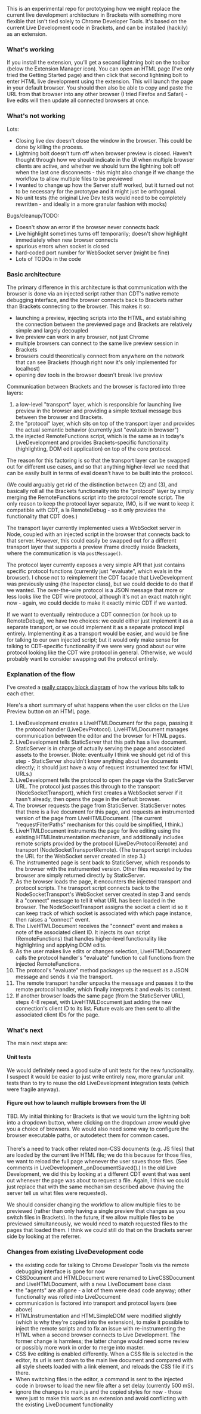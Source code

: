 This is an experimental repo for prototyping how we might replace the current live development architecture in Brackets with something more flexible that isn't tied solely to Chrome Developer Tools. It's based on the current Live Development code in Brackets, and can be installed (hackily) as an extension.

### What's working

If you install the extension, you'll get a second lightning bolt on the toolbar (below the Extension Manager icon). You can open an HTML page (I've only tried the Getting Started page) and then click that second lightning bolt to enter HTML live development using the extension. This will launch the page in your default browser. You should then also be able to copy and paste the URL from that browser into any other browser (I tried Firefox and Safari) - live edits will then update all connected browsers at once.

### What's not working

Lots:

* Closing live dev doesn't close the window in the browser. This could be done by killing the process.
* Lightning bolt doesn't turn off when browser preview is closed. Haven't thought through how we should indicate in the UI when multiple browser clients are active, and whether we should turn the lightning bolt off when the last one disconnects - this might also change if we change the workflow to allow multiple files to be previewed
* I wanted to change up how the Server stuff worked, but it turned out not to be necessary for the prototype and it might just be orthogonal.
* No unit tests (the original Live Dev tests would need to be completely rewritten - and ideally in a more granular fashion with mocks)

Bugs/cleanup/TODO:

* Doesn't show an error if the browser never connects back
* Live highlight sometimes turns off temporarily; doesn't show highlight immediately when new browser connects
* spurious errors when socket is closed
* hard-coded port number for WebSocket server (might be fine)
* Lots of TODOs in the code

### Basic architecture

The primary difference in this architecture is that communication with the browser is done via an injected script rather than CDT's native remote debugging interface, and the browser connects back to Brackets rather than Brackets connecting to the browser. This makes it so:

* launching a preview, injecting scripts into the HTML, and establishing the connection between the previewed page and Brackets are relatively simple and largely decoupled
* live preview can work in any browser, not just Chrome
* multiple browsers can connect to the same live preview session in Brackets
* browsers could theoretically connect from anywhere on the network that can see Brackets (though right now it's only implemented for localhost)
* opening dev tools in the browser doesn't break live preview

Communication between Brackets and the browser is factored into three layers:

1. a low-level "transport" layer, which is responsible for launching live preview in the browser and providing a simple textual message bus between the browser and Brackets.
2. the "protocol" layer, which sits on top of the transport layer and provides the actual semantic behavior (currently just "evaluate in browser")
3. the injected RemoteFunctions script, which is the same as in today's LiveDevelopment and provides Brackets-specific functionality (highlighting, DOM edit application) on top of the core protocol.

The reason for this factoring is so that the transport layer can be swapped out for different use cases, and so that anything higher-level we need that can be easily built in terms of eval doesn't have to be built into the protocol.

(We could arguably get rid of the distinction between (2) and (3), and basically roll all the Brackets functionality into the "protocol" layer by simply merging the RemoteFunctions script into the protocol remote script. The only reason to keep the protocol layer separate, IMO, is if we want to keep it compatible with CDT, a la RemoteDebug - so it only provides the functionality that CDT does.)

The transport layer currently implemented uses a WebSocket server in Node, coupled with an injected script in the browser that connects back to that server. However, this could easily be swapped out for a different transport layer that supports a preview iframe directly inside Brackets, where the communication is via `postMessage()`.

The protocol layer currently exposes a very simple API that just contains specific protocol functions (currently just "evaluate", which evals in the browser). I chose not to reimplement the CDT facade that LiveDevelopment was previously using (the Inspector class), but we could decide to do that if we wanted. The over-the-wire protocol is a JSON message that more or less looks like the CDT wire protocol, although it's not an exact match right now - again, we could decide to make it exactly mimic CDT if we wanted.

If we want to eventually reintroduce a CDT connection (or hook up to RemoteDebug), we have two choices: we could either just implement it as a separate transport, or we could implement it as a separate protocol impl entirely. Implementing it as a transport would be easier, and would be fine for talking to our own injected script; but it would only make sense for talking to CDT-specific functionality if we were very good about our wire protocol looking like the CDT wire protocol in general. Otherwise, we would probably want to consider swapping out the protocol entirely.

### Explanation of the flow

I've created a [really crappy block diagram](https://raw.githubusercontent.com/wiki/njx/brackets-livedev2/livedev2-block-diagram.png) of how the various bits talk to each other.

Here's a short summary of what happens when the user clicks on the Live Preview button on an HTML page.

1. LiveDevelopment creates a LiveHTMLDocument for the page, passing it the protocol handler (LiveDevProtocol). LiveHTMLDocument manages communication between the editor and the browser for HTML pages.
2. LiveDevelopment tells StaticServer that this path has a live document. StaticServer is in charge of actually serving the page and associated assets to the browser. (Note: eventually I think we should get rid of this step - StaticServer shouldn't know anything about live documents directly; it should just have a way of request instrumented text for HTML URLs.)
3. LiveDevelopment tells the protocol to open the page via the StaticServer URL. The protocol just passes this through to the transport (NodeSocketTransport), which first creates a WebSocket server if it hasn't already, then opens the page in the default browser.
4. The browser requests the page from StaticServer. StaticServer notes that there is a live document for this page, and requests an instrumented version of the page from LiveHTMLDocument. (The current "requestFilterPaths" mechanism for this could be simplified, I think.)
5. LiveHTMLDocument instruments the page for live editing using the existing HTMLInstrumentation mechanism, and additionally includes remote scripts provided by the protocol (LiveDevProtocolRemote) and transport (NodeSocketTransportRemote). (The transport script includes the URL for the WebSocket server created in step 3.)
6. The instrumented page is sent back to StaticServer, which responds to the browser with the instrumented version. Other files requested by the browser are simply returned directly by StaticServer.
7. As the browser loads the page, it encounters the injected transport and protocol scripts. The transport script connects back to the NodeSocketTransport's WebSocket server created in step 3 and sends it a "connect" message to tell it what URL has been loaded in the browser. The NodeSocketTransport assigns the socket a client id so it can keep track of which socket is associated with which page instance, then raises a "connect" event.
8. The LiveHTMLDocument receives the "connect" event and makes a note of the associated client ID. It injects its own script (RemoteFunctions) that handles higher-level functionality like highlighting and applying DOM edits.
9. As the user makes live edits or changes selection, LiveHTMLDocument calls the protocol handler's "evaluate" function to call functions from the injected RemoteFunctions.
10. The protocol's "evaluate" method packages up the request as a JSON message and sends it via the transport.
11. The remote transport handler unpacks the message and passes it to the remote protocol handler, which finally interprets it and evals its content.
12. If another browser loads the same page (from the StaticServer URL), steps 4-8 repeat, with LiveHTMLDocument just adding the new connection's client ID to its list. Future evals are then sent to all the associated client IDs for the page.

### What's next

The main next steps are:

#### Unit tests

We would definitely need a good suite of unit tests for the new functionality. I suspect it would be easier to just write entirely new, more granular unit tests than to try to reuse the old LiveDevelopment integration tests (which were fragile anyway).

#### Figure out how to launch multiple browsers from the UI

TBD. My initial thinking for Brackets is that we would turn the lightning bolt into a dropdown button, where clicking on the dropdown arrow would give you a choice of browsers. We would also need some way to configure the browser executable paths, or autodetect them for common cases.

#### 

There's a need to track other related non-CSS documents (e.g. JS files) that are loaded by the current live HTML file; we do this because for those files, we want to reload the full page whenever the user saves those files. (See comments in LiveDevelopment._onDocumentSaved().) In the old Live Development, we did this by looking at a different CDT event that was sent out whenever the page was about to request a file. Again, I think we could just replace that with the same mechanism described above (having the server tell us what files were requested).

We should consider changing the workflow to allow multiple files to be previewed (rather than only having a single preview that changes as you switch files in Brackets).
In the future, if we allow multiple files to be previewed simultaneously, we would need to match requested files to the pages that loaded them. I think we could still do that on the Brackets server side by looking at the referrer. 

### Changes from existing LiveDevelopment code

* the existing code for talking to Chrome Developer Tools via the remote debugging interface is gone for now
* CSSDocument and HTMLDocument were renamed to LiveCSSDocument and LiveHTMLDocument, with a new LiveDocument base class
* the "agents" are all gone - a lot of them were dead code anyway; other functionality was rolled into LiveDocument
* communication is factored into transport and protocol layers (see above)
* HTMLInstrumentation and HTMLSimpleDOM were modified slightly (which is why they're copied into the extension), to make it possible to inject the remote scripts and to fix an issue with re-instrumenting the HTML when a second browser connects to Live Development. The former change is harmless; the latter change would need some review or possibly more work in order to merge into master. 
* CSS live editing is enabled differently.  When a CSS file is selected in the editor, its url is sent down to the main live document and compared with all style sheets loaded with a link element, and reloads the CSS file if it's there. 
* When switching files in the editor, a command is sent to the injected code in browser to load the new file after a set delay (currently 500 mS).
* ignore the changes to main.js and the copied styles for now - those were just to make this work as an extension and avoid conflicting with the existing LiveDocument functionality